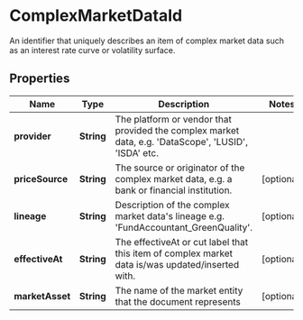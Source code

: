 

# ComplexMarketDataId

An identifier that uniquely describes an item of complex market data such as an interest rate curve or volatility surface.

## Properties

Name | Type | Description | Notes
------------ | ------------- | ------------- | -------------
**provider** | **String** | The platform or vendor that provided the complex market data, e.g. &#39;DataScope&#39;, &#39;LUSID&#39;, &#39;ISDA&#39; etc. | 
**priceSource** | **String** | The source or originator of the complex market data, e.g. a bank or financial institution. |  [optional]
**lineage** | **String** | Description of the complex market data&#39;s lineage e.g. &#39;FundAccountant_GreenQuality&#39;. |  [optional]
**effectiveAt** | **String** | The effectiveAt or cut label that this item of complex market data is/was updated/inserted with. |  [optional]
**marketAsset** | **String** | The name of the market entity that the document represents |  [optional]



